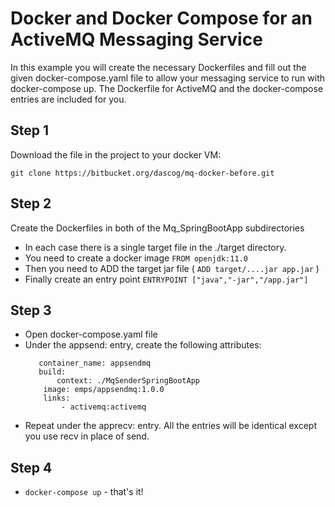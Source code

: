 # Docker and Docker Compose for an ActiveMQ Messaging Service

In this example you will create the necessary Dockerfiles and fill out the given docker-compose.yaml file to allow your messaging service to run with docker-compose up. The Dockerfile for ActiveMQ and the docker-compose entries are included for you.

## Step 1 
Download the file in the project to your docker VM:

`` git clone https://bitbucket.org/dascog/mq-docker-before.git ``

## Step 2
Create the Dockerfiles in both of the Mq_SpringBootApp subdirectories

- In each case there is a single target file in the ./target directory.
- You need to create a docker image ``FROM openjdk:11.0``
- Then you need to ADD the target jar file ( `` ADD target/....jar app.jar `` )
- Finally create an entry point 
``
ENTRYPOINT ["java","-jar","/app.jar"]
``

## Step 3

- Open docker-compose.yaml file
- Under the appsend: entry, create the following attributes:
    ```
       container_name: appsendmq   
       build:   
           context: ./MqSenderSpringBootApp   
        image: emps/appsendmq:1.0.0   
        links:   
            - activemq:activemq   
    ```
- Repeat under the apprecv: entry. All the entries will be identical except you use recv in place of send.

## Step 4

- ``docker-compose up`` - that's it!
